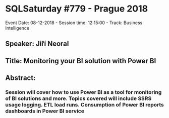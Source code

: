 # SQLSaturday #779 - Prague 2018
Event Date: 08-12-2018 - Session time: 12:15:00 - Track: Business Intelligence
## Speaker: Jiří Neoral
## Title: Monitoring your BI solution with Power BI
## Abstract:
### Session will cover how to use Power BI as a tool for monitoring of BI solutions and more. Topics covered will include SSRS usage logging. ETL load runs. Consumption of Power BI reports  dashboards in Power BI service
